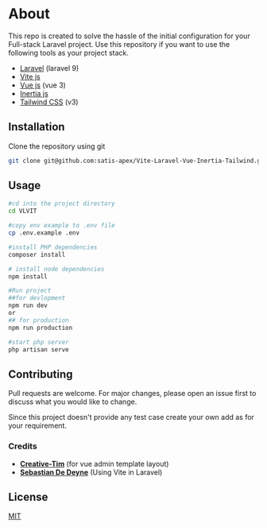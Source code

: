 # About 

This repo is created to solve the hassle of the initial configuration for your Full-stack Laravel project. Use this repository if you want to use the following tools as your project stack.

- [Laravel](https://laravel.com) (laravel 9)
- [Vite js](https://vitejs.dev)
- [Vue js](https://vuejs.org) (vue 3)
- [Inertia js](https://inertiajs.com)
- [Tailwind CSS](https://tailwindcss.com) (v3)

## Installation

Clone the repository using git 
```bash
git clone git@github.com:satis-apex/Vite-Laravel-Vue-Inertia-Tailwind.git

```

## Usage

```bash
#cd into the project directory
cd VLVIT

#copy env example to .env file
cp .env.example .env

#install PHP dependencies
composer install 

# install node dependencies
npm install

#Run project
##for devlopment
npm run dev 
or
## for production
npm run production

#start php server
php artisan serve
```

## Contributing
Pull requests are welcome. For major changes, please open an issue first to discuss what you would like to change.

Since this project doesn't provide any test case create your own add as for your requirement.

### Credits
- **[Creative-Tim](https://www.creative-tim.com/product/vue-notus)** (for vue admin template layout)
- **[Sebastian De Deyne](https://www.youtube.com/watch?v=wLwVr9ToNIs&t=2475s)** (Using Vite in Laravel)

## License
[MIT](https://choosealicense.com/licenses/mit/)
